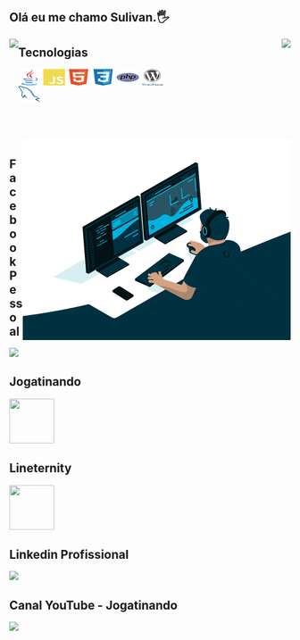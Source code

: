 ## Olá eu me chamo Sulivan.🖐️
  
<img align="left" height="180em" src="https://github-readme-stats.vercel.app/api?username=kazuyabr&theme=yeblu&show_icons=true&count_private=true&include_all_commits=true&hide=contribs"/>
  <img align="right" align="right" height="180em" src="https://github-readme-stats.vercel.app/api/top-langs/?username=kazuyabr&layout=compact&langs_count=7&theme=algolia"/>

<div>
<h2> Tecnologias</h2>
 <img align="center" alt="TerryMaster-Java" height="30" width="40" src="https://github.com/devicons/devicon/blob/master/icons/java/java-original.svg">
  <img align="center" alt="TerryMaster-Js" height="30" width="40" src="https://raw.githubusercontent.com/devicons/devicon/master/icons/javascript/javascript-plain.svg">
  <img align="center" alt="TerryMaster-HTML" height="30" width="40" src="https://raw.githubusercontent.com/devicons/devicon/master/icons/html5/html5-original.svg">
  <img align="center" alt="TerryMaster-CSS" height="30" width="40" src="https://raw.githubusercontent.com/devicons/devicon/master/icons/css3/css3-original.svg">
  <img align="center" alt="TerryMaster-CSS" height="30" width="40" src="https://raw.githubusercontent.com/devicons/devicon/master/icons/php/php-original.svg">
  <img align="center" alt="TerryMaster-CSS" height="30" width="40" src="https://raw.githubusercontent.com/devicons/devicon/master/icons/wordpress/wordpress-original.svg"> <br />

  <img align="center" alt="kazuyaBR-CSS" height="30" width="40" src="https://raw.githubusercontent.com/devicons/devicon/master/icons/mysql/mysql-original.svg">
</div>

<img align="right" alt="Programador" height="360" width="480" src="https://github.com/kazuyabr/kazuyabr/blob/main/programador.gif">
<br />
<br />
<br />
<div> <br>
<h2> Facebook Pessoal</h2>
<a href="https://www.facebook.com/sulivan.leite" target="_blank"><img src="https://img.shields.io/badge/Facebook-1877F2?style=for-the-badge&logo=facebook&logoColor=white" target="_blank"></a>

<h2> Jogatinando </h2>
<a href="https://www.jogatinando.com/" target="_blank"><img src="https://i.ibb.co/5ntHrZB/jogatinando-logo.jpg" target="_blank" height="80" width="80"></a>

<h2> Lineternity </h2>
<a href="https://www.lineternity.com" target="_blank"><img src="https://i.ibb.co/kSr2mM7/lineternity.png" target="_blank" height="80" width="80"></a>

<h2>Linkedin Profissional</h2>
 <a href="https://www.linkedin.com/in/sulivan-leite/" target="_blank"><img src="https://img.shields.io/badge/-LinkedIn-%230077B5?style=for-the-badge&logo=linkedin&logoColor=white" target="_blank"></a>
 </div>

  <div>
     <h2>Canal YouTube - Jogatinando</h2>
     <a href="https://www.youtube.com/@jogatinandoltda" target="_blank"><img src="https://img.shields.io/badge/YouTube-FF0000?style=for-the-badge&logo=youtube&logoColor=white" target="_blank"></a>
       </div>
